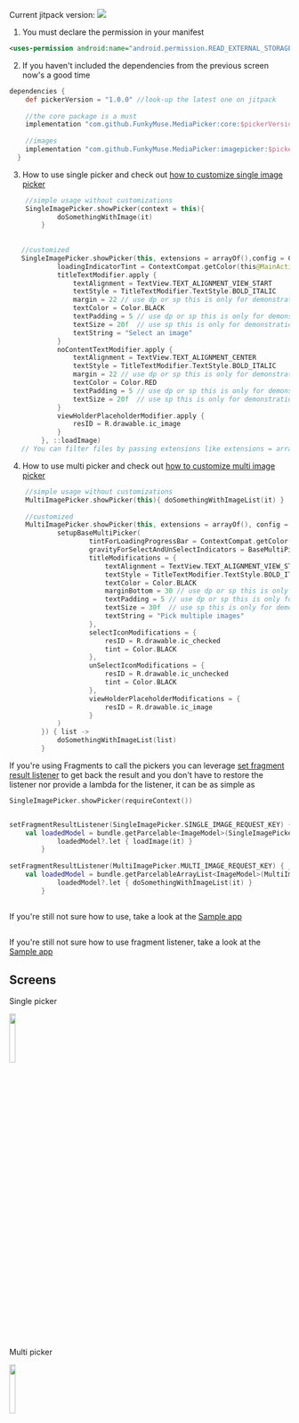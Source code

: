 

Current jitpack version: [![](https://jitpack.io/v/FunkyMuse/MediaPicker.svg)](https://jitpack.io/#FunkyMuse/MediaPicker)

1. You must declare the permission in your manifest
```xml
<uses-permission android:name="android.permission.READ_EXTERNAL_STORAGE" />
```
2. If you haven't included the dependencies from the previous screen now's a good time
```gradle
dependencies {
    def pickerVersion = "1.0.0" //look-up the latest one on jitpack 
    
    //the core package is a must
    implementation "com.github.FunkyMuse.MediaPicker:core:$pickerVersion"
    
    //images
    implementation "com.github.FunkyMuse.MediaPicker:imagepicker:$pickerVersion"
  }
```
3. How to use single picker and check out [how to customize single image picker](https://github.com/FunkyMuse/MediaPicker/wiki/Single--image-video-picker-customization)
```kotlin
    //simple usage without customizations
    SingleImagePicker.showPicker(context = this){
            doSomethingWithImage(it)
        }
        
   
   //customized
   SingleImagePicker.showPicker(this, extensions = arrayOf(),config = Config(showFileSize = true),{
            loadingIndicatorTint = ContextCompat.getColor(this@MainActivity, R.color.colorPrimaryDark)
            titleTextModifier.apply {
                textAlignment = TextView.TEXT_ALIGNMENT_VIEW_START
                textStyle = TitleTextModifier.TextStyle.BOLD_ITALIC
                margin = 22 // use dp or sp this is only for demonstration purposes
                textColor = Color.BLACK
                textPadding = 5 // use dp or sp this is only for demonstration purposes
                textSize = 20f  // use sp this is only for demonstration purposes
                textString = "Select an image"
            }
            noContentTextModifier.apply {
                textAlignment = TextView.TEXT_ALIGNMENT_CENTER
                textStyle = TitleTextModifier.TextStyle.BOLD_ITALIC
                margin = 22 // use dp or sp this is only for demonstration purposes
                textColor = Color.RED
                textPadding = 5 // use dp or sp this is only for demonstration purposes
                textSize = 20f  // use sp this is only for demonstration purposes
            }
            viewHolderPlaceholderModifier.apply {
                resID = R.drawable.ic_image
            }
        }, ::loadImage)
   // You can filter files by passing extensions like extensions = arrayOf("png","jpeg")
```

4. How to use multi picker and check out [how to customize multi image picker](https://github.com/FunkyMuse/MediaPicker/wiki/Multi-image-video-picker-customization)
```kotlin
    //simple usage without customizations
    MultiImagePicker.showPicker(this){ doSomethingWithImageList(it) }
    
    //customized
    MultiImagePicker.showPicker(this, extensions = arrayOf(), config = Config(showFileSize = true),{
            setupBaseMultiPicker(
                    tintForLoadingProgressBar = ContextCompat.getColor(this@MainActivity, R.color.colorPrimaryDark),
                    gravityForSelectAndUnSelectIndicators = BaseMultiPickerModifier.Gravity.TOP_LEFT,
                    titleModifications = {
                        textAlignment = TextView.TEXT_ALIGNMENT_VIEW_START
                        textStyle = TitleTextModifier.TextStyle.BOLD_ITALIC
                        textColor = Color.BLACK
                        marginBottom = 30 // use dp or sp this is only for demonstration purposes
                        textPadding = 5 // use dp or sp this is only for demonstration purposes
                        textSize = 30f  // use sp this is only for demonstration purposes
                        textString = "Pick multiple images"
                    },
                    selectIconModifications = {
                        resID = R.drawable.ic_checked
                        tint = Color.BLACK
                    },
                    unSelectIconModifications = {
                        resID = R.drawable.ic_unchecked
                        tint = Color.BLACK
                    },
                    viewHolderPlaceholderModifications = {
                        resID = R.drawable.ic_image
                    }
            )
        }) { list ->
            doSomethingWithImageList(list)
        }
```

If you're using Fragments to call the pickers you can leverage [set fragment result listener](https://developer.android.com/reference/androidx/fragment/app/FragmentManager#setfragmentresultlistener) to get back the result and you don't have to restore the listener nor provide a lambda for the listener, it can be as simple as
```kotlin
SingleImagePicker.showPicker(requireContext())
```
```kotlin

setFragmentResultListener(SingleImagePicker.SINGLE_IMAGE_REQUEST_KEY) { _, bundle ->
    val loadedModel = bundle.getParcelable<ImageModel>(SingleImagePicker.ON_SINGLE_IMAGE_PICK_KEY)
            loadedModel?.let { loadImage(it) }
        }
        
setFragmentResultListener(MultiImagePicker.MULTI_IMAGE_REQUEST_KEY) { _, bundle ->
    val loadedModel = bundle.getParcelableArrayList<ImageModel>(MultiImagePicker.ON_MULTI_IMAGE_PICK_KEY)
            loadedModel?.let { doSomethingWithImageList(it) }
        }
```

##
If you're still not sure how to use, take a look at the [Sample app](https://github.com/FunkyMuse/MediaPicker/blob/master/app/src/main/java/com/crazylegend/mediapicker/MainActivity.kt) 

##
If you're still not sure how to use fragment listener, take a look at the [Sample app](https://github.com/FunkyMuse/MediaPicker/blob/master/app/src/main/java/com/crazylegend/mediapicker/FragmentResult.kt#L310)  

## Screens

Single picker

<img src="https://raw.githubusercontent.com/FunkyMuse/MediaPicker/master/imagepicker/screens/screen_1.png" width="15%"></img>

Multi picker

<img src="https://raw.githubusercontent.com/FunkyMuse/MediaPicker/master/imagepicker/screens/screen_3.png" width="15%"></img>
